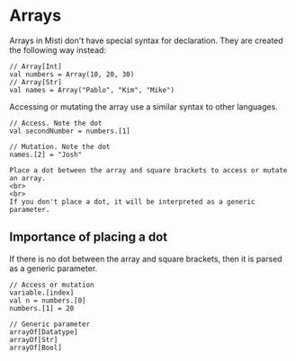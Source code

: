 # Arrays

Arrays in Misti don't have special syntax for declaration.
They are created the following way instead:

```misti
// Array[Int]
val numbers = Array(10, 20, 30)
// Array[Str]
val names = Array("Pablo", "Kim", "Mike")
```

Accessing or mutating the array use a similar syntax to other languages.

```misti
// Access. Note the dot
val secondNumber = numbers.[1]

// Mutation. Note the dot
names.[2] = "Josh"
```

```md-warning
Place a dot between the array and square brackets to access or mutate an array.
<br>
<br>
If you don't place a dot, it will be interpreted as a generic parameter.
```

## Importance of placing a dot

If there is no dot between the array and square brackets, then it is parsed
as a generic parameter.

```misti
// Access or mutation
variable.[index]
val n = numbers.[0]
numbers.[1] = 20

// Generic parameter
arrayOf[Datatype]
arrayOf[Str]
arrayOf[Bool]
```




